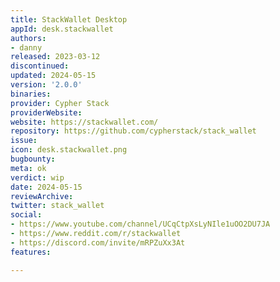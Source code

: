 ```yaml
---
title: StackWallet Desktop
appId: desk.stackwallet
authors:
- danny
released: 2023-03-12
discontinued: 
updated: 2024-05-15
version: '2.0.0'
binaries: 
provider: Cypher Stack
providerWebsite: 
website: https://stackwallet.com/
repository: https://github.com/cypherstack/stack_wallet
issue: 
icon: desk.stackwallet.png
bugbounty: 
meta: ok
verdict: wip
date: 2024-05-15
reviewArchive: 
twitter: stack_wallet
social:
- https://www.youtube.com/channel/UCqCtpXsLyNIle1uOO2DU7JA
- https://www.reddit.com/r/stackwallet
- https://discord.com/invite/mRPZuXx3At
features: 

---
```


